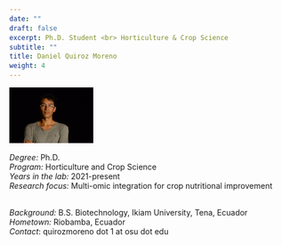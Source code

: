 ```yaml
---
date: ""
draft: false
excerpt: Ph.D. Student <br> Horticulture & Crop Science
subtitle: ""
title: Daniel Quiroz Moreno
weight: 4
---
```


<p align="left"> 
<img src=featured.jpg width="30%" alt="photo of daniel quiroz">
</p>

*Degree:* Ph.D. <br>
*Program:* Horticulture and Crop Science <br>
*Years in the lab:* 2021-present <br>
*Research focus:* Multi-omic integration for crop nutritional improvement
<br> <br>

*Background:* B.S. Biotechnology, Ikiam University, Tena, Ecuador<br>
*Hometown:* Riobamba, Ecuador<br>
*Contact*: quirozmoreno dot 1 at osu dot edu